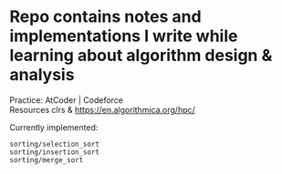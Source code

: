 # Repo contains notes and implementations I write while learning about algorithm design & analysis  

Practice: AtCoder | Codeforce  
Resources clrs & https://en.algorithmica.org/hpc/  

Currently implemented:  
```
sorting/selection_sort
sorting/insertion_sort
sorting/merge_sort
```
